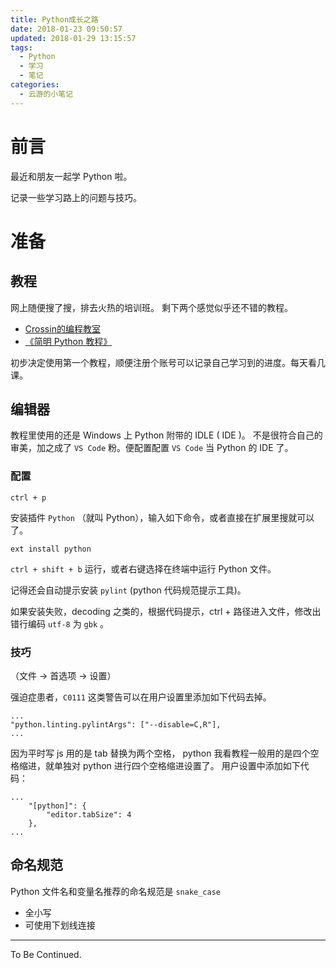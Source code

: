 ```yaml
---
title: Python成长之路
date: 2018-01-23 09:50:57
updated: 2018-01-29 13:15:57
tags:
  - Python
  - 学习
  - 笔记
categories:
  - 云游的小笔记
---
```


# 前言

最近和朋友一起学 Python 啦。

记录一些学习路上的问题与技巧。

# 准备
## 教程
网上随便搜了搜，排去火热的培训班。
剩下两个感觉似乎还不错的教程。
 
- [Crossin的编程教室](http://crossincode.com/home/)
- [《简明 Python 教程》](https://bop.mol.uno/)

初步决定使用第一个教程，顺便注册个账号可以记录自己学习到的进度。每天看几课。

## 编辑器

教程里使用的还是 Windows 上 Python 附带的 IDLE ( IDE )。
不是很符合自己的审美，加之成了 `VS Code` 粉。便配置配置 `VS Code` 当 Python 的 IDE 了。

### 配置

`ctrl + p`

安装插件 `Python` （就叫 Python），输入如下命令，或者直接在扩展里搜就可以了。
```
ext install python
```

`ctrl + shift + b` 运行，或者右键选择在终端中运行 Python 文件。

记得还会自动提示安装 `pylint` (python 代码规范提示工具)。

如果安装失败，decoding 之类的，根据代码提示，ctrl + 路径进入文件，修改出错行编码 `utf-8` 为 `gbk` 。

### 技巧
（文件 -> 首选项 -> 设置）

强迫症患者，`C0111` 这类警告可以在用户设置里添加如下代码去掉。
```
...
"python.linting.pylintArgs": ["--disable=C,R"],
...
```
因为平时写 js 用的是 tab 替换为两个空格， python 我看教程一般用的是四个空格缩进，就单独对 python 进行四个空格缩进设置了。
用户设置中添加如下代码：
```
...
    "[python]": {
        "editor.tabSize": 4
    },
...
```

## 命名规范

Python 文件名和变量名推荐的命名规范是 `snake_case`

- 全小写
- 可使用下划线连接

---

To Be Continued.